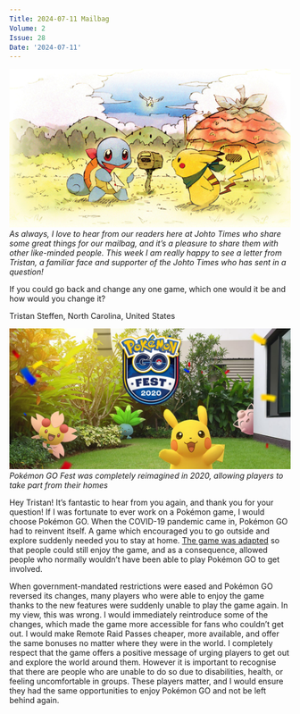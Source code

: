 ```yaml
---
Title: 2024-07-11 Mailbag
Volume: 2
Issue: 28
Date: '2024-07-11'
---
```



[![As always, I love to hear from our readers here at Johto Times who share some great things for our mailbag, and it’s a pleasure to share them with other like-minded people. This week I am really happy to see a letter from Tristan, a familiar face and supporter of the Johto Times who has sent in a question!](/web/images/as-always-i-love-to-hear-from-our-readers-here-at-johto-times-who-share-some-great-things-for-our-ma.jpeg)](/web/images/as-always-i-love-to-hear-from-our-readers-here-at-johto-times-who-share-some-great-things-for-our-ma.jpeg)*As always, I love to hear from our readers here at Johto Times who share some great things for our mailbag, and it’s a pleasure to share them with other like-minded people. This week I am really happy to see a letter from Tristan, a familiar face and supporter of the Johto Times who has sent in a question!*



If you could go back and change any one game, which one would it be and how would you change it?

Tristan Steffen, North Carolina, United States



[![Pokémon GO Fest was completely reimagined in 2020, allowing players to take part from their homes](/web/images/pokemon-go-fest-was-completely-reimagined-in-2020-allowing-players-to-take-part-from-their-homes.jpeg)](/web/images/pokemon-go-fest-was-completely-reimagined-in-2020-allowing-players-to-take-part-from-their-homes.jpeg)*Pokémon GO Fest was completely reimagined in 2020, allowing players to take part from their homes*



Hey Tristan! It’s fantastic to hear from you again, and thank you for your question! If I was fortunate to ever work on a Pokémon game, I would choose Pokémon GO. When the COVID-19 pandemic came in, Pokémon GO had to reinvent itself. A game which encouraged you to go outside and explore suddenly needed you to stay at home. [The game was adapted](https://nianticlabs.com/news/stay-safe) so that people could still enjoy the game, and as a consequence, allowed people who normally wouldn’t have been able to play Pokémon GO to get involved.

When government-mandated restrictions were eased and Pokémon GO reversed its changes, many players who were able to enjoy the game thanks to the new features were suddenly unable to play the game again. In my view, this was wrong. I would immediately reintroduce some of the changes, which made the game more accessible for fans who couldn’t get out. I would make Remote Raid Passes cheaper, more available, and offer the same bonuses no matter where they were in the world. I completely respect that the game offers a positive message of urging players to get out and explore the world around them. However it is important to recognise that there are people who are unable to do so due to disabilities, health, or feeling uncomfortable in groups. These players matter, and I would ensure they had the same opportunities to enjoy Pokémon GO and not be left behind again.